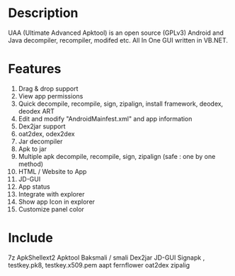 Description
===========

UAA (Ultimate Advanced Apktool) is an open source (GPLv3) Android and Java decompiler, recompiler, modifed etc. All In One GUI written in VB.NET.

Features
========

01. Drag & drop support
02. View app permissions
03. Quick decompile, recompile, sign, zipalign, install framework, deodex, deodex ART
04. Edit and modify "AndroidMainfest.xml" and app information
05. Dex2jar support
06. oat2dex, odex2dex
07. Jar decompiler
08. Apk to jar
09. Multiple apk decompile, recompile, sign, zipalign (safe : one by one method)
10. HTML / Website to App
11. JD-GUI
12. App status
13. Integrate with explorer
14. Show app Icon in explorer
15. Customize panel color

Include
=======
7z
ApkShellext2
Apktool
Baksmali / smali
Dex2jar
JD-GUI
Signapk , testkey.pk8, testkey.x509.pem
aapt
fernflower
oat2dex
zipalig
